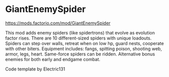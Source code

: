 # GiantEnemySpider

https://mods.factorio.com/mod/GiantEnemySpider

This mod adds enemy spiders (like spidertrons) that evolve as evolution factor rises.
There are 10 different-sized spiders with unique loadouts.
Spiders can step over walls, retreat when on low hp, guard nests, cooperate with other biters.
Equipment includes: fangs, spitting poison, shooting web, armor, legs, heart. Same-force spiders can be ridden.
Alternative bonus enemies for both early and endgame combat.

Code template by Electric131
